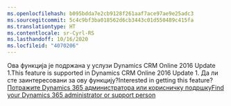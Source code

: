 ```yaml
---
ms.openlocfilehash: b095bdda7e2cb9128f261aaf7ace97ae9e25adc3
ms.sourcegitcommit: 5c4c9bf3ba018562d6cb3443c01d550489c415fa
ms.translationtype: HT
ms.contentlocale: sr-Cyrl-RS
ms.lasthandoff: 10/16/2020
ms.locfileid: "4070206"
---
```

<span data-ttu-id="43692-101">Ова функција је подржана у услузи Dynamics CRM Online 2016 Update 1.</span><span class="sxs-lookup"><span data-stu-id="43692-101">This feature is supported in Dynamics CRM Online 2016 Update 1.</span></span> <span data-ttu-id="43692-102">Да ли сте заинтересовани за ову функцију?</span><span class="sxs-lookup"><span data-stu-id="43692-102">Interested in getting this feature?</span></span> [<span data-ttu-id="43692-103">Потражите Dynamics 365 администратора или корисничку подршку</span><span class="sxs-lookup"><span data-stu-id="43692-103">Find your Dynamics 365 administrator or support person</span></span>](https://docs.microsoft.com/dynamics365/customerengagement/on-premises/basics/find-administrator-support)
